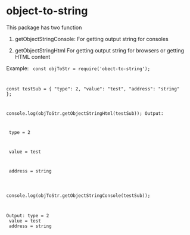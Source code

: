 # object-to-string

This package has two  function

1. getObjectStringConsole:
    For getting output string for consoles

2. getObjectStringHtml
    For getting output string for browsers or getting HTML content


Example:
<code>
const objToStr = require('obect-to-string');

const testSub = {
    "type": 2,
    "value": "test",
    "address": "string"
};

console.log(objToStr.getObjectStringHtml(testSub));
Output:
<p> type = 2</p>
<p> value = test</p>
<p> address = string</p>


console.log(objToStr.getObjectStringConsole(testSub));

Output:
type = 2 <br />
value = test <br />
address = string <br />
</code>